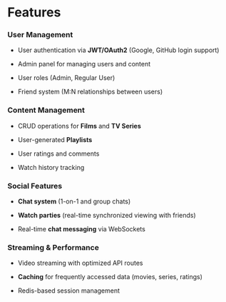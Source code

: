 # Features

### **User Management**
    
- User authentication via **JWT/OAuth2** (Google, GitHub login support)
    
- Admin panel for managing users and content
    
- User roles (Admin, Regular User)
    
- Friend system (M:N relationships between users)

### **Content Management**
    
- CRUD operations for **Films** and **TV Series**
    
- User-generated **Playlists**
    
- User ratings and comments
    
- Watch history tracking

### **Social Features**
    
- **Chat system** (1-on-1 and group chats)
    
- **Watch parties** (real-time synchronized viewing with friends)
    
- Real-time **chat messaging** via WebSockets

### **Streaming & Performance**
    
- Video streaming with optimized API routes
    
- **Caching** for frequently accessed data (movies, series, ratings)
    
- Redis-based session management
